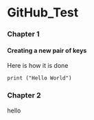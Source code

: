 # GitHub_Test

### Chapter 1

#### Creating a new pair of keys

Here is how it is done

```
print ("Hello World")
```

### Chapter 2

hello
